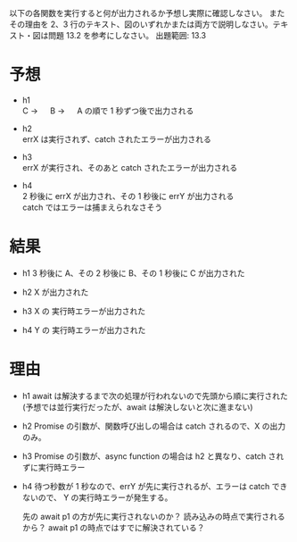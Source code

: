 以下の各関数を実行すると何が出力されるか予想し実際に確認しなさい。
またその理由を 2、3 行のテキスト、図のいずれかまたは両方で説明しなさい。テキスト・図は問題 13.2 を参考にしなさい。
出題範囲: 13.3

# 予想

- h1  
  C → 　 B → 　 A の順で 1 秒ずつ後で出力される

- h2  
  errX は実行されず、catch されたエラーが出力される

- h3  
  errX が実行され、そのあと catch されたエラーが出力される

- h4  
  2 秒後に errX が出力され、その 1 秒後に errY が出力される  
  catch ではエラーは捕まえられなさそう

# 結果

- h1
  3 秒後に A、その 2 秒後に B、その 1 秒後に C が出力された

- h2
  X が出力された

- h3
  X の 実行時エラーが出力された

- h4
  Y の 実行時エラーが出力された

# 理由

- h1
  await は解決するまで次の処理が行われないので先頭から順に実行された(予想では並行実行だったが、await は解決しないと次に進まない)

- h2
  Promise の引数が、関数呼び出しの場合は catch されるので、X の出力のみ。

- h3
  Promise の引数が、async function の場合は h2 と異なり、catch されずに実行時エラー

- h4
  待つ秒数が 1 秒なので、errY が先に実行されるが、エラーは catch できないので、 Y の実行時エラーが発生する。

  先の await p1 の方が先に実行されないのか？
  読み込みの時点で実行されるから？
  await p1 の時点ではすでに解決されている？
